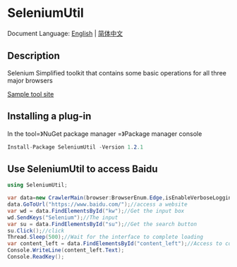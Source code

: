 # SeleniumUtil

Document Language: [English](README.md) | [简体中文](README.zh-cn.md)

## Description

Selenium Simplified toolkit that contains some basic operations for all three major browsers

[Sample tool site](https://thinghelp.cn/docs/docs/selenium-uitl/selenium)

## Installing a plug-in

In the tool=》NuGet package manager  =》Package manager console

```csharp
Install-Package SeleniumUtil -Version 1.2.1
```

## Use SeleniumUtil to access Baidu  

```csharp
using SeleniumUtil;

var data=new CrawlerMain(browser:BrowserEnum.Edge,isEnableVerboseLogging:true);
data.GoToUrl("https://www.baidu.com/");//access a website 
var wd = data.FindElementsById("kw");//Get the input box
wd.SendKeys("Selenium");//The input
var su = data.FindElementsById("su");//Get the search button
su.Click();//click
Thread.Sleep(500);//Wait for the interface to complete loading
var content_left = data.FindElementsById("content_left");//Access to content
Console.WriteLine(content_left.Text);
Console.ReadKey();
```
